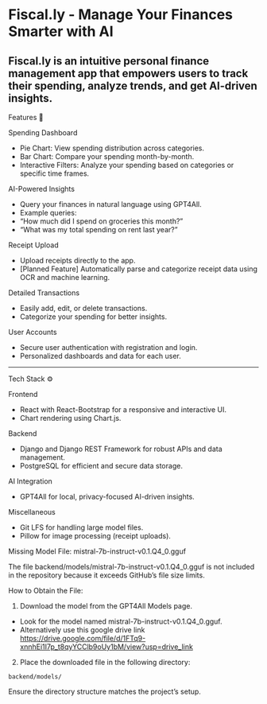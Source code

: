 # Fiscal.ly - Manage Your Finances Smarter with AI

Fiscal.ly is an intuitive personal finance management app that empowers users to track their spending, analyze trends, and get AI-driven insights.
---
Features 🌟

Spending Dashboard
-	Pie Chart: View spending distribution across categories.
-	Bar Chart: Compare your spending month-by-month.
-	Interactive Filters: Analyze your spending based on categories or specific time frames.

AI-Powered Insights
-	Query your finances in natural language using GPT4All.
-	Example queries:
- “How much did I spend on groceries this month?”
-	“What was my total spending on rent last year?”

Receipt Upload
-	Upload receipts directly to the app.
-	[Planned Feature] Automatically parse and categorize receipt data using OCR and machine learning.

Detailed Transactions
-	Easily add, edit, or delete transactions.
-	Categorize your spending for better insights.

User Accounts
-	Secure user authentication with registration and login.
-	Personalized dashboards and data for each user.
---
 Tech Stack ⚙️

Frontend
-	React with React-Bootstrap for a responsive and interactive UI.
-	Chart rendering using Chart.js.

Backend
-	Django and Django REST Framework for robust APIs and data management.
-	PostgreSQL for efficient and secure data storage.

AI Integration
-	GPT4All for local, privacy-focused AI-driven insights.

Miscellaneous
-	Git LFS for handling large model files.
-	Pillow for image processing (receipt uploads).

Missing Model File: mistral-7b-instruct-v0.1.Q4_0.gguf

The file backend/models/mistral-7b-instruct-v0.1.Q4_0.gguf is not included in the repository because it exceeds GitHub’s file size limits.

How to Obtain the File:
1. 	Download the model from the GPT4All Models page.
- Look for the model named mistral-7b-instruct-v0.1.Q4_0.gguf.
- Alternatively use this google drive link https://drive.google.com/file/d/1FTq9-xnnhEi1I7p_t8qyYCClb9oUy1bM/view?usp=drive_link
2. Place the downloaded file in the following directory:

``` backend/models/ ```

Ensure the directory structure matches the project’s setup.

